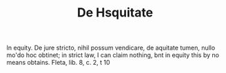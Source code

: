 ---
title: De Hsquitate
letter: D
permalink: "/definitions/bld-de-hsquitate.html"
body: In equity. De jure stricto, nihil possum vendicare, de aquitate tumen, nullo
  mo'do hoc obtinet; in strict law, I can claim nothing, bnt in equity this by no
  means obtains. Fleta, lib. 8, c. 2, t 10
published_at: '2018-07-07'
source: Black's Law Dictionary 2nd Ed (1910)
layout: post
---